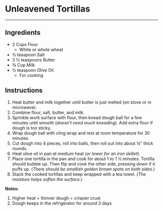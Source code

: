 # Unleavened Tortillas
---
## Ingredients
- 2 Cups Flour
  - White or whole wheat
- ½ teaspoon Salt
- 3 ½ teaspoons Butter
- ¾ Cup Milk
- ½ teaspoon Olive Oil
  - For cooking

## Instructions
1. Heat butter and milk together until butter is just melted (on stove or in microwave).
2. Combine flour, salt, butter, and milk.
3. Sprinkle work surface with flour, then knead dough ball for a few minutes until smooth (_doesn't need much kneading_). Add extra flour if dough is too sticky.
4. Wrap dough ball with cling wrap and rest at room temperature for 30 minutes.
5. Cut dough into 4 pieces, roll into balls, then roll out into about ⅛" thick rounds.
6. Heat olive oil in pan at medium heat (_or lower for an iron skillet_).
7. Place one tortilla in the pan and cook for about 1 to 1 ½ minutes. Tortilla should bubble up. Then flip and cook the other side, pressing down if it puffs up. (_There should be smallish golden brown spots on both sides._)
8. Stack the cooked tortillas and keep wrapped with a tea towel. (_The moisture helps soften the surface._)

**Notes:**
1. Higher heat + thinner dough = crispier crust
2. Dough keeps in the refrigerator for around 3 days